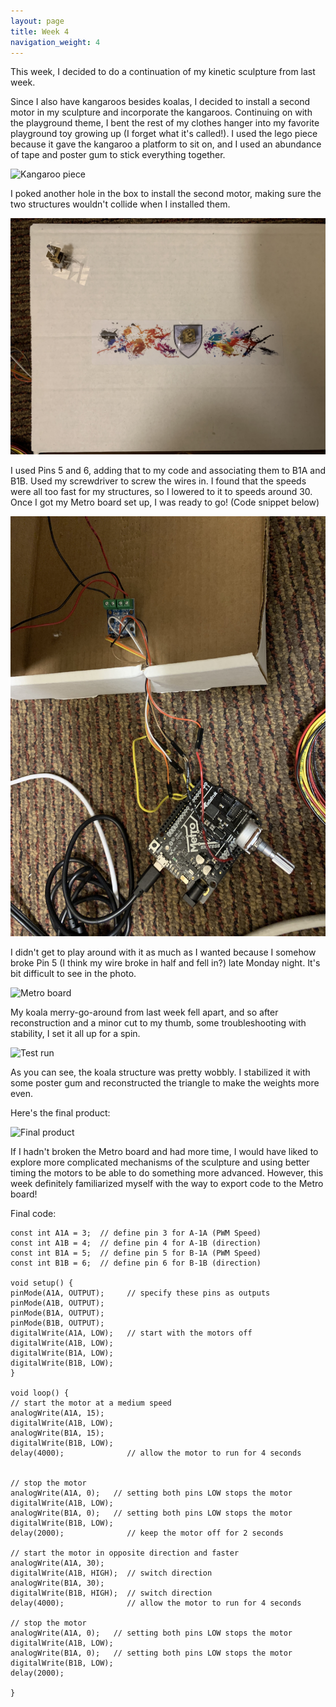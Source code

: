 ```yaml
---
layout: page
title: Week 4
navigation_weight: 4
---
```


This week, I decided to do a continuation of my kinetic sculpture from last week. 

Since I also have kangaroos besides koalas, I decided to install a second motor in my sculpture and incorporate the kangaroos. Continuing on with the playground theme, I bent the rest of my clothes hanger into my favorite playground toy growing up (I forget what it's called!). I used the lego piece because it gave the kangaroo a platform to sit on, and I used an abundance of tape and poster gum to stick everything together.

![Kangaroo piece](assets/week4-kangaroo.jpg)

I poked another hole in the box to install the second motor, making sure the two structures wouldn't collide when I installed them.

![Motor placement](assets/week4-motors.jpg)

I used Pins 5 and 6, adding that to my code and associating them to B1A and B1B. Used my screwdriver to screw the wires in. I found that the speeds were all too fast for my structures, so I lowered to it to speeds around 30. Once I got my Metro board set up, I was ready to go! (Code snippet below)

![Setup](assets/week4-setup.jpg)

I didn't get to play around with it as much as I wanted because I somehow broke Pin 5 (I think my wire broke in half and fell in?) late Monday night. It's bit difficult to see in the photo.

![Metro board](assets/week4-metro.jpg)

My koala merry-go-around from last week fell apart, and so after reconstruction and a minor cut to my thumb, some troubleshooting with stability, I set it all up for a spin.

![Test run](assets/week4-test.gif)

As you can see, the koala structure was pretty wobbly. I stabilized it with some poster gum and reconstructed the triangle to make the weights more even. 

Here's the final product:

![Final product](assets/week4-final.gif)

If I hadn't broken the Metro board and had more time, I would have liked to explore more complicated mechanisms of the sculpture and using better timing the motors to be able to do something more advanced. However, this week definitely familiarized myself with the way to export code to the Metro board!


Final code:

    const int A1A = 3;  // define pin 3 for A-1A (PWM Speed)
    const int A1B = 4;  // define pin 4 for A-1B (direction)
    const int B1A = 5;  // define pin 5 for B-1A (PWM Speed)
    const int B1B = 6;  // define pin 6 for B-1B (direction)

    void setup() {
    pinMode(A1A, OUTPUT);     // specify these pins as outputs
    pinMode(A1B, OUTPUT);
    pinMode(B1A, OUTPUT);    
    pinMode(B1B, OUTPUT);
    digitalWrite(A1A, LOW);   // start with the motors off 
    digitalWrite(A1B, LOW);
    digitalWrite(B1A, LOW);  
    digitalWrite(B1B, LOW);
    }

    void loop() {
    // start the motor at a medium speed
    analogWrite(A1A, 15);   
    digitalWrite(A1B, LOW);
    analogWrite(B1A, 15);   
    digitalWrite(B1B, LOW);
    delay(4000);              // allow the motor to run for 4 seconds


    // stop the motor
    analogWrite(A1A, 0);   // setting both pins LOW stops the motor
    digitalWrite(A1B, LOW);
    analogWrite(B1A, 0);   // setting both pins LOW stops the motor
    digitalWrite(B1B, LOW);
    delay(2000);              // keep the motor off for 2 seconds

    // start the motor in opposite direction and faster
    analogWrite(A1A, 30);  
    digitalWrite(A1B, HIGH);  // switch direction
    analogWrite(B1A, 30);  
    digitalWrite(B1B, HIGH);  // switch direction
    delay(4000);              // allow the motor to run for 4 seconds

    // stop the motor
    analogWrite(A1A, 0);   // setting both pins LOW stops the motor
    digitalWrite(A1B, LOW);
    analogWrite(B1A, 0);   // setting both pins LOW stops the motor
    digitalWrite(B1B, LOW);
    delay(2000);   

    }